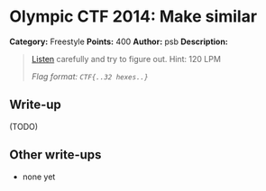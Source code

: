 # Olympic CTF 2014: Make similar

**Category:** Freestyle
**Points:** 400
**Author:** psb
**Description:**

> [Listen](https://github.com/ctfs/write-ups/blob/master/olympic-ctf-2014/make-similar/similar.ogg) carefully and try to figure out. Hint: 120 LPM
>
> _Flag format: `CTF{..32 hexes..}`_

## Write-up

(TODO)

## Other write-ups

* none yet
